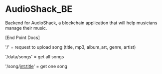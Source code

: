 # AudioShack_BE
Backend for AudioShack, a blockchain application that will help musicians manage their music.


[End Point Docs]

'/' = request to upload song (title, mp3,  album_art, genre, artist)

'/data/songs' = get all songs 

'/song/<int:title>' = get one song

